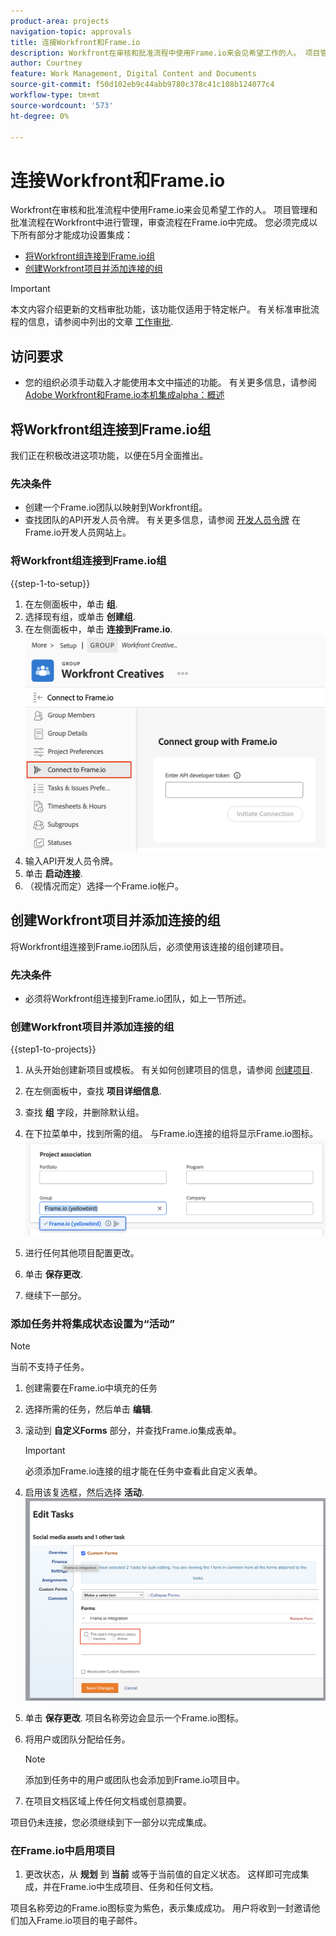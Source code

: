 ```yaml
---
product-area: projects
navigation-topic: approvals
title: 连接Workfront和Frame.io
description: Workfront在审核和批准流程中使用Frame.io来会见希望工作的人。 项目管理和批准流程在Workfront中进行管理，审查流程在Frame.io中完成。
author: Courtney
feature: Work Management, Digital Content and Documents
source-git-commit: f50d102eb9c44abb9780c378c41c108b124077c4
workflow-type: tm+mt
source-wordcount: '573'
ht-degree: 0%

---
```



# 连接Workfront和Frame.io

Workfront在审核和批准流程中使用Frame.io来会见希望工作的人。 项目管理和批准流程在Workfront中进行管理，审查流程在Frame.io中完成。 您必须完成以下所有部分才能成功设置集成：

* [将Workfront组连接到Frame.io组](#connect-a-workfront-group-to-a-frameio-team)
* [创建Workfront项目并添加连接的组](#create-a-workfront-project-and-add-a-connected-group)

>[!IMPORTANT]
>
>本文内容介绍更新的文档审批功能，该功能仅适用于特定帐户。 有关标准审批流程的信息，请参阅中列出的文章 [工作审批](/help/quicksilver/review-and-approve-work/manage-approvals/manage-approvals.md).

## 访问要求

* 您的组织必须手动载入才能使用本文中描述的功能。 有关更多信息，请参阅 [Adobe Workfront和Frame.io本机集成alpha：概述](/help/quicksilver/product-announcements/betas/frame-io-wf-integration-alpha/frame-io-wf-integration-alpha-overview.md)


## 将Workfront组连接到Frame.io组

我们正在积极改进这项功能，以便在5月全面推出。

### 先决条件

* 创建一个Frame.io团队以映射到Workfront组。
* 查找团队的API开发人员令牌。 有关更多信息，请参阅 [开发人员令牌](https://developer.frame.io/docs/getting-started/authentication#developer-tokens) 在Frame.io开发人员网站上。

### 将Workfront组连接到Frame.io组

{{step-1-to-setup}}

1. 在左侧面板中，单击 **组**.
1. 选择现有组，或单击 **创建组**.
1. 在左侧面板中，单击 **连接到Frame.io**.
   ![](assets/connect-frame-group.png)
1. 输入API开发人员令牌。
1. 单击 **启动连接**.
1. （视情况而定）选择一个Frame.io帐户。

## 创建Workfront项目并添加连接的组

将Workfront组连接到Frame.io团队后，必须使用该连接的组创建项目。

### 先决条件

* 必须将Workfront组连接到Frame.io团队，如上一节所述。

### 创建Workfront项目并添加连接的组

{{step1-to-projects}}

1. 从头开始创建新项目或模板。 有关如何创建项目的信息，请参阅 [创建项目](/help/quicksilver/manage-work/projects/create-projects/create-project.md).

1. 在左侧面板中，查找 **项目详细信息**.

1. 查找 **组** 字段，并删除默认组。

1. 在下拉菜单中，找到所需的组。 与Frame.io连接的组将显示Frame.io图标。
   ![](assets/add-frame-group.png)

1. 进行任何其他项目配置更改。

1. 单击 **保存更改**.

1. 继续下一部分。

### 添加任务并将集成状态设置为“活动”

>[!NOTE]
>
>当前不支持子任务。


1. 创建需要在Frame.io中填充的任务

1. 选择所需的任务，然后单击 **编辑**.

1. 滚动到 **自定义Forms** 部分，并查找Frame.io集成表单。

   >[!IMPORTANT]
   >
   >必须添加Frame.io连接的组才能在任务中查看此自定义表单。

1. 启用该复选框，然后选择 **活动**.
   ![](assets/frame-custom-form.png)

1. 单击 **保存更改**. 项目名称旁边会显示一个Frame.io图标。

1. 将用户或团队分配给任务。

   >[!NOTE]
   >
   >添加到任务中的用户或团队也会添加到Frame.io项目中。

1. 在项目文档区域上传任何文档或创意摘要。

项目仍未连接，您必须继续到下一部分以完成集成。

### 在Frame.io中启用项目

1. 更改状态，从 **规划** 到 **当前** 或等于当前值的自定义状态。 这样即可完成集成，并在Frame.io中生成项目、任务和任何文档。

项目名称旁边的Frame.io图标变为紫色，表示集成成功。 用户将收到一封邀请他们加入Frame.io项目的电子邮件。